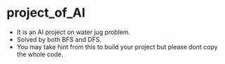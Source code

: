 # project_of_AI
- It is an AI project on water jug problem.
- Solved by both BFS and DFS.
- You may take hint from this to build your project but please dont copy the whole code.
